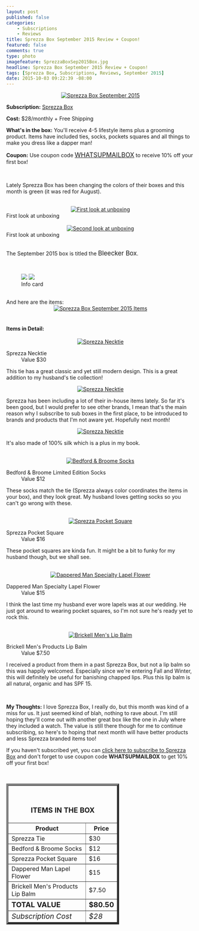 ```yaml
---
layout: post
published: false
categories: 
    - Subscriptions
    - Reviews
title: Sprezza Box September 2015 Review + Coupon!
featured: false
comments: true
type: photo
imagefeature: SprezzaBoxSep2015Box.jpg
headline: Sprezza Box September 2015 Review + Coupon!
tags: [Sprezza Box, Subscriptions, Reviews, September 2015]
date: 2015-10-03 09:22:39 -08:00
---
```


<center><a href="http://www.sprezzabox.com?rfsn=103516.e98b8" target="_blank">
<img src="/images/SprezzaBoxSep2015Box.jpg" border="0" style="border:none;max-width:100%;" alt="Sprezza Box September 2015" />
</a></center>
<p><b>Subscription:</b> <a href="http://www.sprezzabox.com?rfsn=103516.e98b8" target="_blank">Sprezza Box</a></p>
<p><b>Cost:</b> $28/monthly + Free Shipping</p>
<p><b>What's in the box:</b> You'll receive 4-5 lifestyle items plus a grooming product. Items have included ties, socks, pockets squares and all things to make you dress like a dapper man!</p>
<p><b>Coupon:</b> Use coupon code <a href="http://www.sprezzabox.com?rfsn=103516.e98b8" target="_blank"><big>WHATSUPMAILBOX</big></a> to receive 10% off your first box!</p>
<br>

<p>Lately Sprezza Box has been changing the colors of their boxes and this month is green (it was red for August).</p>
<br>

<center><a href="http://www.sprezzabox.com?rfsn=103516.e98b8" target="_blank">
<img src="/images/SprezzaBoxSep2015OpenBox.jpg" border="0" style="border:none;max-width:100%;" alt="First look at unboxing" />
</a></center>
<figcaption>First look at unboxing</figcaption>
<br>

<center><a href="http://www.sprezzabox.com?rfsn=103516.e98b8" target="_blank">
<img src="/images/SprezzaBoxSep2015OpenBox2.jpg" border="0" style="border:none;max-width:100%;" alt="Second look at unboxing" />
</a></center>
<figcaption>First look at unboxing</figcaption>
<br>

<p>The September 2015 box is titled the <big>Bleecker Box</big>.</p>
<br>

<figure class="half">
        <img src='/images/SprezzaBoxAugust2015Info.jpg'>
        <img src='/images/SprezzaBoxAugust2015Info2.jpg'>
        <figcaption>Info card</figcaption>
</figure>

<br>

<DT>And here are the items:</DT>

<center><a href="http://www.sprezzabox.com?rfsn=103516.e98b8" target="_blank">
<img src="/images/SprezzaBoSep2015Items.jpg" border="0" style="border:none;max-width:100%;" alt="Sprezza Box September 2015 Items" />
</a></center>
<br>

<H4>Items in Detail:</H4>

<center><a href="http://www.sprezzabox.com?rfsn=103516.e98b8" target="_blank">
<img src="/images/SprezzaBoSep2015Tie.jpg" border="0" style="border:none;max-width:100%;" alt="Sprezza Necktie" />
</a></center>
<DL>
<DT>Sprezza Necktie</DT>
<DD>Value $30</DD>
</DL>

<p>This tie has a great classic and yet still modern design. This is a great addition to my husband's tie collection!<p>

<center><a href="http://www.sprezzabox.com?rfsn=103516.e98b8" target="_blank">
<img src="/images/SprezzaBoSep2015Tie2.jpg" border="0" style="border:none;max-width:100%;" alt="Sprezza Necktie" />
</a></center>

<p>Sprezza has been including a lot of their in-house items lately. So far it's been good, but I would prefer to see other brands, I mean that's the main reason why I subscribe to sub boxes in the first place, to be introduced to brands and products that I'm not aware yet. Hopefully next month!</p>

<center><a href="http://www.sprezzabox.com?rfsn=103516.e98b8" target="_blank">
<img src="/images/SprezzaBoSep2015Tie3.jpg" border="0" style="border:none;max-width:100%;" alt="Sprezza Necktie" />
</a></center>

<p>It's also made of 100% silk which is a plus in my book.</p>

<br>

<center><a href="http://www.sprezzabox.com?rfsn=103516.e98b8" target="_blank">
<img src="/images/SprezzaBoSep2015Socks.jpg" border="0" style="border:none;max-width:100%;" alt="Bedford & Broome Socks" />
</a></center>
<DL>
<DT>Bedford & Broome Limited Edition Socks</DT>
<DD>Value $12</DD>
</DL>

<p>These socks match the tie (Sprezza always color coordinates the items in your box), and they look great. My husband loves getting socks so you can't go wrong with these.</p>
<br>

<center><a href="http://www.sprezzabox.com?rfsn=103516.e98b8" target="_blank">
<img src="/images/SprezzaBoSep2015Square.jpg" border="0" style="border:none;max-width:100%;" alt="Sprezza Pocket Square" />
</a></center>
<DL>
<DT>Sprezza Pocket Square</DT>
<DD>Value $16</DD>
</DL>

<p>These pocket squares are kinda fun. It might be a bit to funky for my husband though, but we shall see.</p>
<br>

<center><a href="http://www.sprezzabox.com?rfsn=103516.e98b8" target="_blank">
<img src="/images/SprezzaBoSep2015Lapel.jpg" border="0" style="border:none;max-width:100%;" alt="Dappered Man Specialty Lapel Flower" />
</a></center>
<DL>
<DT>Dappered Man Specialty Lapel Flower</DT>
<DD>Value $15</DD>
</DL>

<p>I think the last time my husband ever wore lapels was at our wedding. He just got around to wearing pocket squares, so I'm not sure he's ready yet to rock this.</p>

<br>

<center><a href="http://www.sprezzabox.com?rfsn=103516.e98b8" target="_blank">
<img src="/images/SprezzaBoSep2015Lip.jpg" border="0" style="border:none;max-width:100%;" alt="Brickell Men's Lip Balm" />
</a></center>
<DL>
<DT>Brickell Men's Products Lip Balm</DT>
<DD>Value $7.50</DD>
</DL>

<p>I received a product from them in a past Sprezza Box, but not a lip balm so this was happily welcomed. Especially since we're entering Fall and Winter, this will definitely be useful for banishing chapped lips. Plus this lip balm is all natural, organic and has SPF 15.</p>
<br>

<p><i class="icon-exclamation-sign"></i><b> My Thoughts:</b> I love Sprezza Box, I really do, but this month was kind of a miss for us. It just seemed kind of blah, nothing to rave about. I'm still hoping they'll come out with another great box like the one in July where they included a watch. The value is still there though for me to continue subscribing, so here's to hoping that next month will have better products and less Sprezza branded items too!</p>

<p>If you haven't subscribed yet, you can <a href="http://www.sprezzabox.com?rfsn=103516.e98b8" target="_blank">click here to subscribe to Sprezza Box</a> and don't forget to use coupon code <b>WHATSUPMAILBOX</b> to get 10% off your first box!</p>
<br>

<TABLE  BORDER="5" style="width:60%">
   <TR>
      <TH COLSPAN="2">
         <H3><BR><center>ITEMS IN THE BOX</center></H3>
      </TH>
   </TR>
      <TH>Product</TH>
      <TH>Price</TH>
  <TR>
      <TD>Sprezza Tie</TD>
      <TD>$30</TD>
   </TR>
   <TR>
      <TD>Bedford & Broome Socks</TD>
      <TD>$12</TD>
   </TR>
    <TR>
      <TD>Sprezza Pocket Square</TD>
      <TD>$16</TD>
   </TR>
    <TR>
      <TD>Dappered Man Lapel Flower</TD>
      <TD>$15</TD>
   </TR>
    <TR>
      <TD>Brickell Men's Products Lip Balm</TD>
      <TD>$7.50</TD>
   </TR>
   <TR>
      <TD><b><big>TOTAL VALUE</big></b></TD>
      <TD><b><big>$80.50</big></b></TD>
   </TR>
   <TR>
      <TD><i><big>Subscription Cost</big></i></TD>
      <TD><i><big>$28</big></i></TD>
   </TR>
</TABLE>
